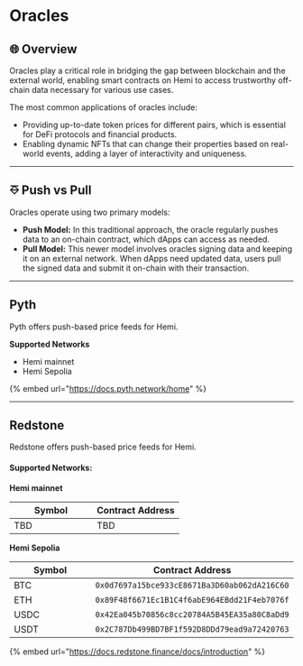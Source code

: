 # Oracles

## 🌐 Overview <a href="#redstone" id="redstone"></a>

Oracles play a critical role in bridging the gap between blockchain and the external world, enabling smart contracts on Hemi to access trustworthy off-chain data necessary for various use cases.&#x20;

The most common applications of oracles include:

* Providing up-to-date token prices for different pairs, which is essential for DeFi protocols and financial products.
* Enabling dynamic NFTs that can change their properties based on real-world events, adding a layer of interactivity and uniqueness.

***

## ⎑ Push vs Pull

Oracles operate using two primary models:

* **Push Model:** In this traditional approach, the oracle regularly pushes data to an on-chain contract, which dApps can access as needed.
* **Pull Model:** This newer model involves oracles signing data and keeping it on an external network. When dApps need updated data, users pull the signed data and submit it on-chain with their transaction.

***

## Pyth <a href="#redstone" id="redstone"></a>

Pyth offers push-based price feeds for Hemi.&#x20;

**Supported Networks**

* Hemi mainnet
* Hemi Sepolia

{% embed url="https://docs.pyth.network/home" %}

***

## Redstone <a href="#redstone" id="redstone"></a>

Redstone offers push-based price feeds for Hemi.&#x20;

#### Supported Networks:

**Hemi mainnet**

<table><thead><tr><th width="131">Symbol</th><th>Contract Address</th></tr></thead><tbody><tr><td>TBD</td><td>TBD</td></tr></tbody></table>

**Hemi Sepolia**

<table><thead><tr><th width="130">Symbol</th><th>Contract Address</th></tr></thead><tbody><tr><td>BTC</td><td><code>0x0d7697a15bce933cE8671Ba3D60ab062dA216C60</code></td></tr><tr><td>ETH</td><td><code>0x89F48f6671Ec1B1C4f6abE964EBdd21F4eb7076f</code></td></tr><tr><td>USDC</td><td><code>0x42Ea045b70856c8cc20784A5B45EA35a80C8aDd9</code></td></tr><tr><td>USDT</td><td><code>0x2C787Db499BD7BF1f592D8DDd79ead9a72420763</code></td></tr></tbody></table>

{% embed url="https://docs.redstone.finance/docs/introduction" %}
